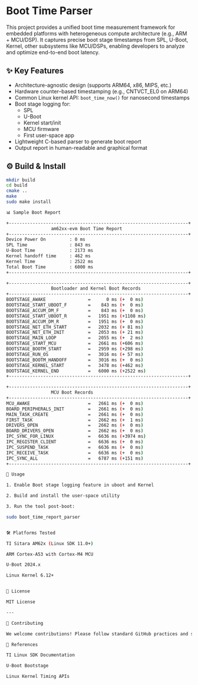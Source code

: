 # Boot Time Parser

This project provides a unified boot time measurement framework for embedded platforms with heterogeneous compute architecture (e.g., ARM + MCU/DSP). It captures precise boot stage timestamps from SPL, U-Boot, Kernel, other subsystems like MCU/DSPs, enabling developers to analyze and optimize end-to-end boot latency.

## ✨ Key Features

- Architecture-agnostic design (supports ARM64, x86, MIPS, etc.)
- Hardware counter–based timestamping (e.g., CNTVCT_EL0 on ARM64)
- Common Linux kernel API: `boot_time_now()` for nanosecond timestamps
- Boot stage logging for:
  - SPL
  - U-Boot
  - Kernel start/init
  - MCU firmware
  - First user-space app
- Lightweight C-based parser to generate boot report
- Output report in human-readable and graphical format

## ⚙️ Build & Install

```bash
mkdir build
cd build
cmake ..
make
sudo make install

📊 Sample Boot Report

+--------------------------------------------------------------------+
                 am62xx-evm Boot Time Report 
+--------------------------------------------------------------------+
Device Power On         : 0 ms
SPL Time                : 843 ms
U-Boot Time             : 2173 ms
Kernel handoff time     : 462 ms
Kernel Time             : 2522 ms
Total Boot Time         : 6000 ms
+--------------------------------------------------------------------+

+--------------------------------------------------------------------+
                 Bootloader and Kernel Boot Records
+--------------------------------------------------------------------+
BOOTSTAGE_AWAKE                =      0 ms (+  0 ms)
BOOTSTAGE_START_UBOOT_F        =    843 ms (+  0 ms)
BOOTSTAGE_ACCUM_DM_F           =    843 ms (+  0 ms)
BOOTSTAGE_START_UBOOT_R        =   1951 ms (+1108 ms)
BOOTSTAGE_ACCUM_DM_R           =   1951 ms (+  0 ms)
BOOTSTAGE_NET_ETH_START        =   2032 ms (+ 81 ms)
BOOTSTAGE_NET_ETH_INIT         =   2053 ms (+ 21 ms)
BOOTSTAGE_MAIN_LOOP            =   2055 ms (+  2 ms)
BOOTSTAGE_START_MCU            =   2661 ms (+606 ms)
BOOTSTAGE_BOOTM_START          =   2959 ms (+298 ms)
BOOTSTAGE_RUN_OS               =   3016 ms (+ 57 ms)
BOOTSTAGE_BOOTM_HANDOFF        =   3016 ms (+  0 ms)
BOOTSTAGE_KERNEL_START         =   3478 ms (+462 ms)
BOOTSTAGE_KERNEL_END           =   6000 ms (+2522 ms)
+--------------------------------------------------------------------+

+--------------------------------------------------------------------+
                 MCU Boot Records 
+--------------------------------------------------------------------+
MCU_AWAKE                      =   2661 ms (+  0 ms)
BOARD_PERIPHERALS_INIT         =   2661 ms (+  0 ms)
MAIN_TASK_CREATE               =   2661 ms (+  0 ms)
FIRST_TASK                     =   2662 ms (+  1 ms)
DRIVERS_OPEN                   =   2662 ms (+  0 ms)
BOARD_DRIVERS_OPEN             =   2662 ms (+  0 ms)
IPC_SYNC_FOR_LINUX             =   6636 ms (+3974 ms)
IPC_REGISTER_CLIENT            =   6636 ms (+  0 ms)
IPC_SUSPEND_TASK               =   6636 ms (+  0 ms)
IPC_RECEIVE_TASK               =   6636 ms (+  0 ms)
IPC_SYNC_ALL                   =   6787 ms (+151 ms)
+--------------------------------------------------------------------+

📌 Usage

1. Enable Boot stage logging feature in uboot and Kernel

2. Build and install the user-space utility

3. Run the tool post-boot:

sudo boot_time_report_parser


🛠 Platforms Tested

TI Sitara AM62x (Linux SDK 11.0+)

ARM Cortex-A53 with Cortex-M4 MCU

U-Boot 2024.x

Linux Kernel 6.12+


📄 License

MIT License

---

🤝 Contributing

We welcome contributions! Please follow standard GitHub practices and submit a pull request. Make sure to run clang-format and check coding style before submitting.

🔗 References

TI Linux SDK Documentation

U-Boot Bootstage

Linux Kernel Timing APIs

